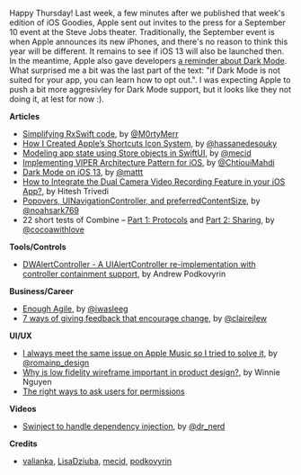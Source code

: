 Happy Thursday! Last week, a few minutes after we published that week's edition of iOS Goodies, Apple sent out invites to the press for a September 10 event at the Steve Jobs theater. Traditionally, the September event is when Apple announces its new iPhones, and there's no reason to think this year will be different. It remains to see if iOS 13 will also be launched then. In the meantime, Apple also gave developers [a reminder about Dark Mode](https://developer.apple.com/news/?id=0829019a). What surprised me a bit was the last part of the text: "if Dark Mode is not suited for your app, you can learn how to opt out.". I was expecting Apple to push a bit more aggresivley for Dark Mode support, but it looks like they not doing it, at lest for now :). 

**Articles**

* [Simplifying RxSwift code](https://medium.com/flawless-app-stories/simplifying-rxswift-code-78071d5b780), by [@M0rtyMerr](https://twitter.com/M0rtyMerr)
* [How I Created Apple’s Shortcuts Icon System](https://medium.com/flawless-app-stories/apples-shortcuts-826eabd44886), by [@hassanedesouky](https://twitter.com/hassanedesouky)
* [Modeling app state using Store objects in SwiftUI](https://mecid.github.io/2019/09/04/modeling-app-state-using-store-objects-in-swiftui/), by [@mecid](https://twitter.com/mecid)
* [Implementing VIPER Architecture Pattern for iOS](https://medium.com/flawless-app-stories/implementing-viper-archticture-pattern-for-ios-d24a6def8ba2), by [@ChtiouiMahdi](https://twitter.com/ChtiouiMahdi)
* [Dark Mode on i​OS 13](https://nshipster.com/dark-mode/), by [@mattt](https://twitter.com/mattt)
* [How to Integrate the Dual Camera Video Recording Feature in your iOS App?](https://www.spaceotechnologies.com/integrate-multi-camera-video-recording-ios/), by Hitesh Trivedi
* [Popovers, UINavigationController, and preferredContentSize](https://noahgilmore.com/blog/popover-uinavigationcontroller-preferredcontentsize/), by [@noahsark769](https://twitter.com/noahsark769)
* 22 short tests of Combine – [Part 1: Protocols](https://www.cocoawithlove.com/blog/twenty-two-short-tests-of-combine-part-1.html) and [Part 2: Sharing](https://www.cocoawithlove.com/blog/twenty-two-short-tests-of-combine-part-2.html), by [@cocoawithlove](https://twitter.com/cocoawithlove)

**Tools/Controls**

* [DWAlertController - A UIAlertController re-implementation with controller containment support](https://github.com/podkovyrin/DWAlertController), by Andrew Podkovyrin

**Business/Career**

* [Enough Agile](https://deprogrammaticaipsum.com/2019/09/02/enough-agile/), by [@iwasleeg](twitter.com/iwasleeg)
* [7 ways of giving feedback that encourage change](https://knowyourteam.com/blog/2019/08/29/7-ways-of-giving-feedback-that-encourage-change/), by [@clairejlew](https://twitter.com/clairejlew)

**UI/UX**

* [I always meet the same issue on Apple Music so I tried to solve it](https://uxplanet.org/i-always-meet-the-same-issue-on-apple-music-so-i-tried-to-solve-it-218aa68e42b2), by [@romainp_design](https://twitter.com/romainp_design)
* [Why is low fidelity wireframe important in product design?](https://uxdesign.cc/why-low-fidelity-wireframe-curious-in-product-design-c7bea87bc23d), by Winnie Nguyen
* [The right ways to ask users for permissions](https://growth.design/case-studies/hopper-permission-requests-ux/)

**Videos**

* [Swinject to handle dependency injection](https://www.youtube.com/watch?v=8a_oL8-ioqA), by [@dr_nerd](https://twitter.com/dr_nerd)

**Credits**

* [valianka](https://github.com/valianka), [LisaDziuba](https://github.com/lisadziuba), [mecid](https://github.com/mecid), [podkovyrin](https://github.com/podkovyrin)
